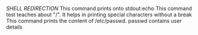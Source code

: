 *SHELL REDIRECTION*
This command prints onto stdout:echo
This command test teaches about "/". It helps in printing special characters without a break
This command prints the content of /etc/passwd. passwd contains user details
